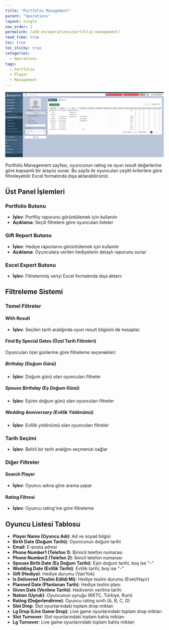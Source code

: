 ```yaml
---
title: "Portfolio Management"
parent: "Operations"
layout: single
nav_order: 2
permalink: /add-on/operations/portfolio-management/
read_time: true
toc: true
toc_sticky: true
categories:
  - Operations
tags:
  - Portfolio
  - Player
  - Management
---
```



![img_1.png](img_1.png)

Portfolio Management sayfası, oyuncunun rating ve oyun result değerlerine göre kapsamlı bir arayüz sunar. Bu sayfa ile oyuncuları çeşitli kriterlere göre filtreleyebilir Excel formatında dışa aktarabilirsiniz.

## Üst Panel İşlemleri

### Portfolio Butonu
- **İşlev**: Portföy raporunu görüntülemek için kullanılır
- **Açıklama**: Seçili filtrelere göre oyuncuları listeler

### Gift Report Butonu
- **İşlev**: Hediye raporlarını görüntülemek için kullanılır
- **Açıklama**: Oyunculara verilen hediyelerin detaylı raporunu sunar

### Excel Export Butonu
- **İşlev**: Filtrelenmiş veriyi Excel formatında dışa aktarır

## Filtreleme Sistemi

### Temel Filtreler

#### With Result
- **İşlev**: Seçilen tarih aralığında oyun result bilgisini de hesaplar.

#### Find By Special Dates (Özel Tarih Filtreleri)
Oyuncuları özel günlerine göre filtreleme seçenekleri:

##### Birthday (Doğum Günü)
- **İşlev**: Doğum günü olan oyuncuları filtreler

##### Spouse Birthday (Eş Doğum Günü)
- **İşlev**: Eşinin doğum günü olan oyuncuları filtreler

##### Wedding Anniversary (Evlilik Yıldönümü)
- **İşlev**: Evlilik yıldönümü olan oyuncuları filtreler

### Tarih Seçimi
- **İşlev**: Belirli bir tarih aralığını seçmenizi sağlar

### Diğer Filtreler

#### Search Player
- **İşlev**: Oyuncu adına göre arama yapar

#### Rating Filtresi
- **İşlev**: Oyuncu rating'ine göre filtreleme

## Oyuncu Listesi Tablosu

- **Player Name (Oyuncu Adı)**: Ad ve soyad bilgisi
- **Birth Date (Doğum Tarihi)**: Oyuncunun doğum tarihi
- **Email**: E-posta adresi
- **Phone Number1 (Telefon 1)**: Birincil telefon numarası 
- **Phone Number2 (Telefon 2)**: İkincil telefon numarası
- **Spouse Birth Date (Eş Doğum Tarihi)**: Eşin doğum tarihi, boş ise "-"
- **Wedding Date (Evlilik Tarihi)**: Evlilik tarihi, boş ise "-"
- **Gift (Hediye)**: Hediye durumu (Var/Yok)
- **Is Delivered (Teslim Edildi Mi)**: Hediye teslim durumu (Evet/Hayır)
- **Planned Date (Planlanan Tarih)**: Hediye teslim planı
- **Given Date (Verilme Tarihi)**: Hedivenin verilme tarihi
- **Nation (Uyruk)**: Oyuncunun uyruğu (KKTC, Türkiye, Rum)
- **Rating (Değerlendirme)**: Oyuncu rating sınıfı (A, B, C, D)
- **Slot Drop**: Slot oyunlarındaki toplam drop miktarı
- **Lg Drop (Live Game Drop)**: Live game oyunlarındaki toplam drop miktarı
- **Slot Turnover**: Slot oyunlarındaki toplam bahis miktarı
- **Lg Turnover**: Live game oyunlarındaki toplam bahis miktarı

